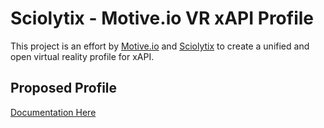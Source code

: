 # Sciolytix - Motive.io VR xAPI Profile
This project is an effort by [Motive.io](https://motive.io) and [Sciolytix](https://sciolytix.com) to create a unified and open virtual reality profile for xAPI.

## Proposed Profile

[Documentation Here](xapi-profile.md)